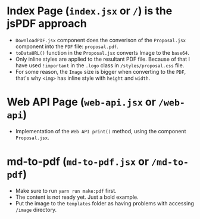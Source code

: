 # Index Page (`index.jsx` or `/`) is the jsPDF approach

- `DownloadPDF.jsx` component does the converison of the `Proposal.jsx` component into the `PDF` file: `proposal.pdf`.
- `toDataURL()` function in the `Proposal.jsx` converts Image to the `base64`.
- Only inline styles are applied to the resultant PDF file. Because of that I have used `!important` in the `.logo` class in `/styles/proposal.css` file.
- For some reason, the `Image` size is bigger when converting to the `PDF`, that's why `<img>` has inline style with `height` and `width`.

# Web API Page (`web-api.jsx` or `/web-api`)
- Implementation of the `Web API print()` method, using the component `Proposal.jsx`.

# md-to-pdf (`md-to-pdf.jsx` or `/md-to-pdf`)
- Make sure to run `yarn run make:pdf` first.
- The content is not ready yet. Just a bold example.
- Put the image to the `templates` folder as having problems with accessing `/image` directory.